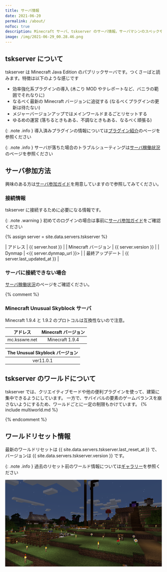 ```yaml
---
title: サーバ情報
date: 2021-06-20
permalink: /about/
noToc: true
description: Minecraft サーバ、tskserver のサーバ情報。サーバマシンのスペックや接続するための情報、ワールド構成についてまとめています。
image: /img/2021-06-29_00.28.46.png
---
```


## tskserver について
tskserver は Minecraft Java Edition のパブリックサーバです。つくさーばと読みます。特徴は以下のような感じです

- 効率強化系プラグインの導入 (木こり MOD やテレポートなど、バニラの範囲でそれなりに)
- なるべく最新の Minecraft バージョンに追従する (なるべくプラグインの更新は待たない)
- メジャーバージョンアップではメインワールドまるごとリセットする
- ゆるめの運営 (落ちるときもある、不調なときもある、なるべく頑張る)

{: .note .info }
導入済みプラグインの情報については[プラグイン紹介](/plugins)のページを参照ください

{: .note .info }
サーバが落ちた場合のトラブルシューティングは[サーバ稼働状況](/status)のページを参照ください

## サーバ参加方法
興味のある方は[サーバ参加ガイド](/introduction)を用意していますので参照してみてください。

### 接続情報
tskserver に接続するために必要になる情報です。

{: .note .warning }
初めてのログインの場合は事前に[サーバ参加ガイド](/introduction)をご確認ください

{% assign server = site.data.servers.tskserver %}

| アドレス             | {{ server.host }} |
| Minecraft バージョン | {{ server.version }} |
| Dynmap | <{{ server.dynmap_url }}> |
| 最終アップデート | {{ server.last_updated_at }} |

### サーバに接続できない場合
[サーバ稼働状況](/status)のページをご確認ください。


{% comment %}
### Minecraft Unusual Skyblock サーバ

Minecraft 1.9.4 と 1.9.2 のプロトコルは互換性ないので注意。

|アドレス        |Minecraft バージョン|
|:--------------:|:------------------:|
|mc.ksswre.net   |Minecraft 1.9.4     |


|The Unusual Skyblock バージョン|
|:-----------------------------:|
|ver11.0.1                      |

## tskserver のワールドについて
tskserver では、クリエイティブモードや他の便利プラグインを使って、建築に集中できるようにしています。
一方で、サバイバルの要素のゲームバランスを崩さないようにするため、ワールドごとに一定の制限もかけています。
{% include multiworld.md %}

{% endcomment %}

## ワールドリセット情報
最新のワールドリセットは {{ site.data.servers.tskserver.last_reset_at }} で、バージョンは {{ site.data.servers.tskserver.version }} です。

{: .note .info }
過去のリセット前のワールド情報については[ギャラリー](/galleries)を参照ください

![](/img/2021-06-29_00.28.46.png)

